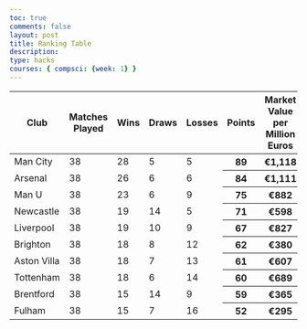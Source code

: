 ```yaml
---
toc: true
comments: false
layout: post
title: Ranking Table
description: 
type: hacks
courses: { compsci: {week: 1} }
---
```

<table class="table">
    <thead>
        <tr>
            <th>Club</th>
            <th>Matches Played</th>
            <th>Wins</th>
            <th>Draws</th>
            <th>Losses</th>
            <th>Points</th>
            <th>Market Value per Million Euros</th>
        </tr>
    </thead>
    <tbody>
        <tr>
            <td>Man City</td>
            <td>38</td>
            <td>28</td>
            <td>5</td>
            <td>5</td>
            <th>89</th>
            <th>€1,118</th>
        </tr>
        <tr>
            <td>Arsenal</td>
            <td>38</td>
            <td>26</td>
            <td>6</td>
            <td>6</td>
            <th>84</th>
            <th>€1,111</th>
        </tr>
        <tr>
            <td>Man U</td>
            <td>38</td>
            <td>23</td>
            <td>6</td>
            <td>9</td>
            <th>75</th>
            <th>€882</th>
        </tr>
        <tr>
            <td>Newcastle</td>
            <td>38</td>
            <td>19</td>
            <td>14</td>
            <td>5</td>
            <th>71</th>
            <th>€598</th>
        </tr>
        <tr>
            <td>Liverpool</td>
            <td>38</td>
            <td>19</td>
            <td>10</td>
            <td>9</td>
            <th>67</th>
            <th>€827</th>
        </tr>
        <tr>
            <td>Brighton</td>
            <td>38</td>
            <td>18</td>
            <td>8</td>
            <td>12</td>
            <th>62</th>
            <th>€380</th>
        </tr>
        <tr>
            <td>Aston Villa</td>
            <td>38</td>
            <td>18</td>
            <td>7</td>
            <td>13</td>
            <th>61</th>
            <th>€607</th>
        </tr>
        <tr>
            <td>Tottenham</td>
            <td>38</td>
            <td>18</td>
            <td>6</td>
            <td>14</td>
            <th>60</th>
            <th>€689</th>
        </tr>
        <tr>
            <td>Brentford</td>
            <td>38</td>
            <td>15</td>
            <td>14</td>
            <td>9</td>
            <th>59</th>
            <th>€365</th>
        </tr>
        <tr>
            <td>Fulham</td>
            <td>38</td>
            <td>15</td>
            <td>7</td>
            <td>16</td>
            <th>52</th>
            <th>€295</th>
        </tr>
        </tr>
    </tbody>
</table>